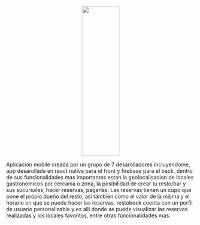 <p align='center'>
  <kbd>
  <img src='assets/splash.png' width = '100px' height = '400px'>                                                                                    
</kbd>
    </p>

Aplicacion mobile creada por un grupo de 7 desarolladores incluyendome, app desarollada en react native para el front y firebase para el back, dentro de sus funcionalidades mas importantes estan la geolocalisacion de locales gastronomicos por cercania o zona, la posibilidad de crear tu resto/bar y sus sucursales, hacer reservas, pagarlas. Las reservas tienen un cupo que pone el propio dueño del resto, asi tambien como el valor de la misma y el horario en que se puede hacer las reservas.
restobook cuenta con un perfil de usuario personalizable y es alli donde se puede visualizar las reservas realizadas y los locales favoritos, entre otras funcionalidades mas.
